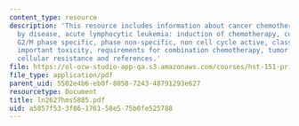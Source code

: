 ```yaml
---
content_type: resource
description: 'This resource includes information about cancer chemotherapy - effectiveness
  by disease, acute lymphocytic leukemia: induction of chemotherapy, cell cycle active,
  G2/M phase specific, phase non-specific, non cell cycle active, classification by
  important toxicity, requirements for combination chemotherapy, tumor host resistance,
  cellular resistance and references.'
file: https://ol-ocw-studio-app-qa.s3.amazonaws.com/courses/hst-151-principles-of-pharmacology-spring-2005/a5857f533f86176158e575b0fe525788_ln2627hms5885.pdf
file_type: application/pdf
parent_uid: 5502e4b6-eb0f-8058-7243-48791293e627
resourcetype: Document
title: ln2627hms5885.pdf
uid: a5857f53-3f86-1761-58e5-75b0fe525788
---
```


